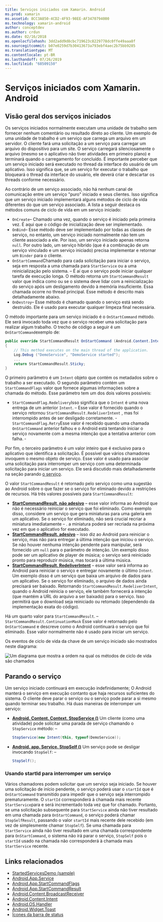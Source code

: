 ```yaml
---
title: Serviços iniciados com Xamarin. Android
ms.prod: xamarin
ms.assetid: 8CC3A850-4CD2-4F93-98EE-AF3470794000
ms.technology: xamarin-android
author: conceptdev
ms.author: crdun
ms.date: 02/16/2018
ms.openlocfilehash: 3dd2add9d8cbc719623c8229778dc0ffe49aaa8f
ms.sourcegitcommit: b07e0259d7b30413673a793ebf4aec2b75bb9285
ms.translationtype: MT
ms.contentlocale: pt-BR
ms.lasthandoff: 07/26/2019
ms.locfileid: "68509150"
---
```

# <a name="started-services-with-xamarinandroid"></a>Serviços iniciados com Xamarin. Android

## <a name="started-services-overview"></a>Visão geral dos serviços iniciados

Os serviços iniciados normalmente executam uma unidade de trabalho sem fornecer nenhum comentário ou resultado direto ao cliente. Um exemplo de uma unidade de trabalho é um serviço que carrega um arquivo em um servidor. O cliente fará uma solicitação a um serviço para carregar um arquivo do dispositivo para um site. O serviço carregará silenciosamente o arquivo (mesmo se o aplicativo não tiver atividades em primeiro plano) e terminará quando o carregamento for concluído. É importante perceber que um serviço iniciado será executado no thread da interface do usuário de um aplicativo. Isso significa que, se um serviço for executar o trabalho que bloqueará o thread da interface do usuário, ele deverá criar e descartar os threads conforme necessário.

Ao contrário de um serviço associado, não há nenhum canal de comunicação entre um serviço "puro" iniciado e seus clientes. Isso significa que um serviço iniciado implementará alguns métodos de ciclo de vida diferentes do que um serviço associado. A lista a seguir destaca os métodos comuns de ciclo de vida em um serviço iniciado:

- `OnCreate`&ndash; Chamado uma vez, quando o serviço é iniciado pela primeira vez. É aqui que o código de inicialização deve ser implementado.
- `OnBind`&ndash; Esse método deve ser implementado por todas as classes de serviço, no entanto, um serviço iniciado normalmente não tem um cliente associado a ele. Por isso, um serviço iniciado apenas retorna `null`. Por outro lado, um serviço híbrido (que é a combinação de um serviço vinculado e um serviço iniciado) precisa implementar e retornar um `Binder` para o cliente.
- `OnStartCommand`Chamado para cada solicitação para iniciar o serviço, seja em resposta a uma chamada para `StartService` ou a uma reinicialização pelo sistema. &ndash; É aí que o serviço pode iniciar qualquer tarefa de execução longa. O método retorna um `StartCommandResult` valor que indica como ou se o sistema deve lidar com a reinicialização do serviço após um desligamento devido à memória insuficiente. Essa chamada ocorre no thread principal. Esse método é descrito mais detalhadamente abaixo.
- `OnDestroy`&ndash; Esse método é chamado quando o serviço está sendo destruído. Ele é usado para executar qualquer limpeza final necessária.

O método importante para um serviço iniciado é o `OnStartCommand` método. Ele será invocado toda vez que o serviço receber uma solicitação para realizar algum trabalho. O trecho de código a seguir é um `OnStartCommand`exemplo de: 

```csharp
public override StartCommandResult OnStartCommand (Android.Content.Intent intent, StartCommandFlags flags, int startId)
{
    // This method executes on the main thread of the application.
    Log.Debug ("DemoService", "DemoService started");
    ...
    return StartCommandResult.Sticky;
}
```

O primeiro parâmetro é um `Intent` objeto que contém os metadados sobre o trabalho a ser executado. O segundo parâmetro contém um `StartCommandFlags` valor que fornece algumas informações sobre a chamada do método. Esse parâmetro tem um dos dois valores possíveis:

- `StartCommandFlag.Redelivery`Isso significa que o `Intent` é uma nova entrega de um anterior `Intent`. &ndash; Esse valor é fornecido quando o serviço retornou `StartCommandResult.RedeliverIntent` , mas foi interrompido antes de ser desligado corretamente.
-`StartCommandFlag.Retry`Esse valor é recebido quando uma chamada `OnStartCommand` anterior falhou e o Android está tentando iniciar o serviço novamente com a mesma intenção que a tentativa anterior com falha. &dash;
 
Por fim, o terceiro parâmetro é um valor inteiro que é exclusivo para o aplicativo que identifica a solicitação. É possível que vários chamadores invoquem o mesmo objeto de serviço. Esse valor é usado para associar uma solicitação para interromper um serviço com uma determinada solicitação para iniciar um serviço. Ele será discutido mais detalhadamente na seção parando [o serviço](#Stopping_the_Service). 

O valor `StartCommandResult` é retornado pelo serviço como uma sugestão ao Android sobre o que fazer se o serviço for eliminado devido a restrições de recursos. Há três valores possíveis para `StartCommandResult`:

- **[StartCommandResult. não adesivo](xref:Android.App.StartCommandResult.NotSticky)** &ndash; esse valor informa ao Android que não é necessário reiniciar o serviço que foi eliminado. Como exemplo disso, considere um serviço que gera miniaturas para uma galeria em um aplicativo. Se o serviço for eliminado, não será crucial recriar a miniatura imediatamente &ndash; . a miniatura poderá ser recriada na próxima vez em que o aplicativo for executado.
- **[StartCommandResult. adesivo](xref:Android.App.StartCommandResult.Sticky)** &ndash; isso diz ao Android para reiniciar o serviço, mas não para entregar a última intenção que iniciou o serviço. Se não houver nenhuma intenção pendente para manipular, será fornecido um `null` para o parâmetro de intenção. Um exemplo disso pode ser um aplicativo de player de música; o serviço será reiniciado pronto para reproduzir música, mas tocará a última música.
- **[StartCommandResult. RedeliverIntent](xref:Android.App.StartCommandResult.RedeliverIntent)** &ndash; esse valor será informa ao Android para reiniciar o serviço e entregar novamente o último `Intent`. Um exemplo disso é um serviço que baixa um arquivo de dados para um aplicativo. Se o serviço for eliminado, o arquivo de dados ainda precisará ser baixado. Retornando `StartCommandResult.RedeliverIntent`, quando o Android reinicia o serviço, ele também fornecerá a intenção (que mantém a URL do arquivo a ser baixado) para o serviço. Isso permitirá que o download seja reiniciado ou retomado (dependendo da implementação exata do código).

Há um quarto valor para `StartCommandResult`. &ndash; `StartCommandResult.ContinuationMask` Esse valor é retornado pelo `OnStartCommand` e descreve como o Android continuará o serviço que foi eliminado. Esse valor normalmente não é usado para iniciar um serviço.

Os eventos de ciclo de vida da chave de um serviço iniciado são mostrados neste diagrama: 

![Um diagrama que mostra a ordem na qual os métodos de ciclo de vida são chamados](started-services-images/started-service-01.png "Um diagrama que mostra a ordem na qual os métodos de ciclo de vida são chamados.")

<a name="Stopping_the_Service" />

## <a name="stopping-the-service"></a>Parando o serviço

Um serviço iniciado continuará em execução indefinidamente; O Android manterá o serviço em execução contanto que haja recursos suficientes do sistema. O cliente deve parar o serviço ou o serviço pode parar a si mesmo quando terminar seu trabalho. Há duas maneiras de interromper um serviço: 

- **[Android. Content. Context. StopService ()](xref:Android.Content.Context.StopService*)** Um cliente (como uma atividade) pode solicitar uma parada de serviço chamando o `StopService` método: &ndash;

    ```csharp
    StopService(new Intent(this, typeof(DemoService));
    ```

- **[Android. app. Service. StopSelf ()](xref:Android.App.Service.StopSelf*)** Um serviço pode se desligar invocando `StopSelf`: &ndash;

    ```csharp
    StopSelf();
    ```

### <a name="using-startid-to-stop-a-service"></a>Usando startId para interromper um serviço

Vários chamadores podem solicitar que um serviço seja iniciado. Se houver uma solicitação de início pendente, o serviço poderá usar o `startId` que é `OnStartCommand` transmitido para impedir que o serviço seja interrompido prematuramente. O `startId` corresponderá à chamada mais recente `StartService`para e será incrementado toda vez que for chamado. Portanto, se uma solicitação subsequente para `StartService` ainda não tiver resultado em uma chamada para `OnStartCommand`, o serviço poderá chamar `StopSelfResult`, passando o valor `startId` mais recente dele recebido (em vez de simplesmente chamar `StopSelf`). Se uma chamada para `StartService` ainda não tiver resultado em uma chamada correspondente para `OnStartCommand`, o sistema não irá parar o serviço, `StopSelf` pois o `startId` usado na chamada não corresponderá à chamada mais `StartService` recente.

## <a name="related-links"></a>Links relacionados

- [StartedServicesDemo (sample)](https://developer.xamarin.com/samples/monodroid/ApplicationFundamentals/ServiceSamples/StartedServicesDemo/)
- [Android.App.Service](xref:Android.App.Service)
- [Android.App.StartCommandFlags](xref:Android.App.StartCommandFlags)
- [Android.App.StartCommandResult](xref:Android.App.StartCommandResult)
- [Android.Content.BroadcastReceiver](xref:Android.Content.BroadcastReceiver)
- [Android.Content.Intent](xref:Android.Content.Intent)
- [Android.OS.Handler](xref:Android.OS.Handler)
- [Android.Widget.Toast](xref:Android.Widget.Toast)
- [Ícones da barra de status](https://developer.android.com/guide/practices/ui_guidelines/icon_design_status_bar.html)
